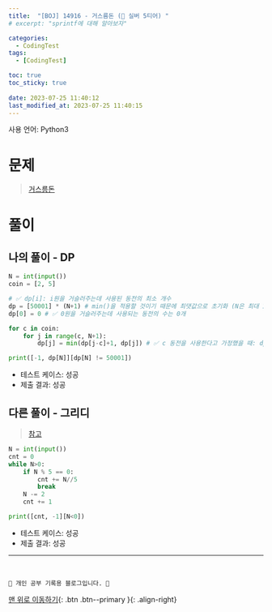 ```yaml
---
title:  "[BOJ] 14916 - 거스름돈 (🥈 실버 5티어) "
# excerpt: "sprintf에 대해 알아보자"

categories:
  - CodingTest
tags:
  - [CodingTest]

toc: true
toc_sticky: true
 
date: 2023-07-25 11:40:12
last_modified_at: 2023-07-25 11:40:15
---
```


사용 언어: Python3

# 문제
> [거스름돈](https://www.acmicpc.net/problem/14916)

# 풀이
## 나의 풀이 - DP
```py
N = int(input())
coin = [2, 5]

# ✅ dp[i]: i원을 거슬러주는데 사용된 동전의 최소 개수
dp = [50001] * (N+1) # min()을 적용할 것이기 때문에 최댓값으로 초기화 (N은 최대 100000 -> 모두 2원일 때 최댓값은 50000)
dp[0] = 0 # ✅ 0원을 거슬러주는데 사용되는 동전의 수는 0개

for c in coin:
    for j in range(c, N+1):
        dp[j] = min(dp[j-c]+1, dp[j]) # ✅ c 동전을 사용한다고 가정했을 때: dp[j-c]+1 (+1 은 c 동전을 사용한거니까 동전 개수 1개 추가)

print([-1, dp[N]][dp[N] != 50001])
```
- 테스트 케이스: 성공
- 제출 결과: 성공

## 다른 풀이 - 그리디
> [참고](https://devjeong.com/algorithm/algorithm-4/)

```py
N = int(input())
cnt = 0
while N>0:
    if N % 5 == 0:
        cnt += N//5
        break
    N -= 2
    cnt += 1

print([cnt, -1][N<0])
```
- 테스트 케이스: 성공
- 제출 결과: 성공






***
<br>


    💛 개인 공부 기록용 블로그입니다. 👻

[맨 위로 이동하기](#){: .btn .btn--primary }{: .align-right}